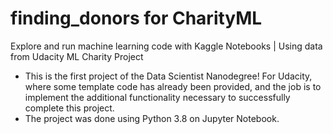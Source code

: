 # finding_donors for CharityML
Explore and run machine learning code with Kaggle Notebooks | Using data from Udacity ML Charity Project
* This is the first project of the Data Scientist Nanodegree! For Udacity, where some template code has already been provided, and the job is to implement the additional functionality necessary to successfully complete this project.
* The project was done using Python 3.8 on Jupyter Notebook.
